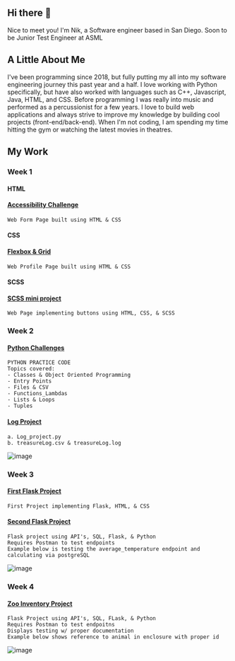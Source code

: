 ## Hi there 👋

Nice to meet you! I'm Nik, a Software engineer based in San Diego. Soon to be Junior Test Engineer at ASML

## A Little About Me

I've been programming since 2018, but fully putting my all into my software engineering journey this past year and a half. I love working with Python specifically, but have also worked with languages such as C++, Javascript, Java, HTML, and CSS. Before programming I was really into music and performed as a percussionist for a few years. I love to build web applications and always strive to improve my knowledge by building cool projects (front-end/back-end). When I'm not coding, I am spending my time hitting the gym or watching the latest movies in theatres.

 
<!-- ## My Projects 

<!-- 1. <a target=_blank href=https://github.com/ashryan/BitTracker>BitTracker</a> - A Crypto Currency portfolio tracker built using React, Firebase and the Coin Gecko API
2. <a target=_blank href=https://github.com/ashryan/block-runner>Block Runner</a> - A browser game built in vanilla JavaScript
3. <a target=_blank href=https://github.com/ashryan/morse-translator>Morse Translator</a> - A Morse to English and English to Morse translater built in JS
4. <a target=_blank href=https://github.com/ashryan/calculator>JS Calculator</a> - A browser based calculator built in JS. -->

<!--### All projects should containing a readme explaining, 
1. What the project does
2. Requirements
3. How to use it, installation steps etc
4. Technologies used
5. Considerations you had to make (how you approached the project)
6. All this should be backed up by screenshots 

Here's an example project readme - [Example ReadMe](https://github.com/nology-tech/Example-RM)-->

## My Work 

### Week 1

#### HTML 

#### [Accessibility Challenge](https://github.com/NIKMIKIN/nology-coursework/tree/main/accessibility)
    Web Form Page built using HTML & CSS
  <!-- ![image](https://user-images.githubusercontent.com/25696415/212391907-f90a8e01-ebfd-49c0-b9bd-468d3666a295.png)-->


#### CSS 

#### [Flexbox & Grid](https://github.com/NIKMIKIN/nology-coursework/tree/main/Profile%20tab%20Challenge)
    Web Profile Page built using HTML & CSS
  <!-- ![image](https://user-images.githubusercontent.com/25696415/212392064-a2bcbee3-7ce4-49c3-9ff1-cf7493f1d28c.png) -->


#### SCSS

#### [SCSS mini project](https://github.com/NIKMIKIN/nology-coursework/tree/main/SCSS-starter)
    Web Page implementing buttons using HTML, CSS, & SCSS
  <!-- ![image](https://user-images.githubusercontent.com/25696415/212392233-b0dcbe2a-727f-46eb-9d44-da722e525ebb.png) -->


### Week 2
#### [Python Challenges](https://github.com/NIKMIKIN/nology-coursework/tree/main/python_practice_code)
    PYTHON PRACTICE CODE
    Topics covered:
    - Classes & Object Oriented Programming
    - Entry Points
    - Files & CSV
    - Functions_Lambdas
    - Lists & Loops
    - Tuples
      
#### [Log Project](https://github.com/NIKMIKIN/nology-coursework/tree/main/log_project)
    a. Log_project.py
    b. treasureLog.csv & treasureLog.log
  ![image](https://user-images.githubusercontent.com/25696415/212391198-c627a307-f4cf-4dc8-b25c-432c305a61bf.png)

### Week 3

#### [First Flask Project](https://github.com/NIKMIKIN/nology-coursework/tree/main/hello-flask)
    First Project implementing Flask, HTML, & CSS

#### [Second Flask Project](https://github.com/NIKMIKIN/nology-coursework/tree/master)
    Flask project using API's, SQL, Flask, & Python
    Requires Postman to test endpoints
    Example below is testing the average_temperature endpoint and calculating via postgreSQL
  ![image](https://user-images.githubusercontent.com/25696415/211118008-fe524195-dc49-4f48-aefb-32db6e9214db.png)

### Week 4

#### [Zoo Inventory Project](https://github.com/NIKMIKIN/Zoo-flask-project)
    Flask Project using API's, SQL, FLask, & Python
    Requires Postman to test endpoitns
    Displays testing w/ proper documentation
    Example below shows reference to animal in enclosure with proper id
   ![image](https://user-images.githubusercontent.com/25696415/214392557-9d640ff6-4b54-4384-aa1a-7273412095d8.png)
